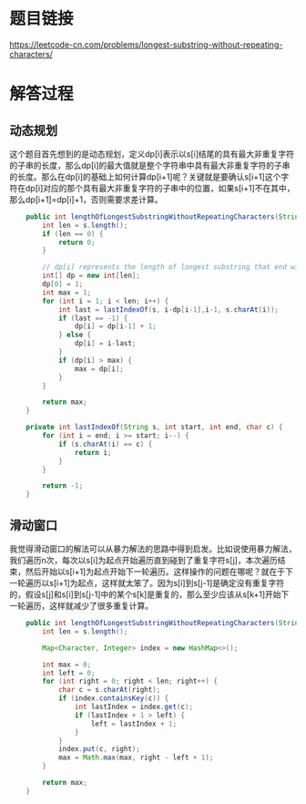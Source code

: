 # 题目链接
https://leetcode-cn.com/problems/longest-substring-without-repeating-characters/

# 解答过程
## 动态规划
这个题目首先想到的是动态规划，定义dp[i]表示以s[i]结尾的具有最大非重复字符的子串的长度，那么dp[i]的最大值就是整个字符串中具有最大非重复字符的子串的长度。那么在dp[i]的基础上如何计算dp[i+1]呢？关键就是要确认s[i+1]这个字符在dp[i]对应的那个具有最大非重复字符的子串中的位置，如果s[i+1]不在其中，那么dp[i+1]=dp[i]+1，否则需要求差计算。

```java
    public int lengthOfLongestSubstringWithoutRepeatingCharacters(String s) {
        int len = s.length();
        if (len == 0) {
            return 0;
        }

        // dp[i] represents the length of longest substring that end with s[i] and has no repeating characters
        int[] dp = new int[len];
        dp[0] = 1;
        int max = 1;
        for (int i = 1; i < len; i++) {
            int last = lastIndexOf(s, i-dp[i-1],i-1, s.charAt(i));
            if (last == -1) {
                dp[i] = dp[i-1] + 1;
            } else {
                dp[i] = i-last;
            }
            if (dp[i] > max) {
                max = dp[i];
            }
        }

        return max;
    }

    private int lastIndexOf(String s, int start, int end, char c) {
        for (int i = end; i >= start; i--) {
            if (s.charAt(i) == c) {
                return i;
            }
        }

        return -1;
    }
```

## 滑动窗口
我觉得滑动窗口的解法可以从暴力解法的思路中得到启发。比如说使用暴力解法，我们遍历n次，每次以s[i]为起点开始遍历直到碰到了重复字符s[j]，本次遍历结束，然后开始以s[i+1]为起点开始下一轮遍历。这样操作的问题在哪呢？就在于下一轮遍历以s[i+1]为起点，这样就太笨了。因为s[i]到s[j-1]是确定没有重复字符的，假设s[j]和s[i]到s[j-1]中的某个s[k]是重复的，那么至少应该从s[k+1]开始下一轮遍历，这样就减少了很多重复计算。
```java
    public int lengthOfLongestSubstringWithoutRepeatingCharacters(String s) {
        int len = s.length();

        Map<Character, Integer> index = new HashMap<>();

        int max = 0;
        int left = 0;
        for (int right = 0; right < len; right++) {
            char c = s.charAt(right);
            if (index.containsKey(c)) {
                int lastIndex = index.get(c);
                if (lastIndex + 1 > left) {
                    left = lastIndex + 1;
                }
            }
            index.put(c, right);
            max = Math.max(max, right - left + 1);
        }

        return max;
    }
```